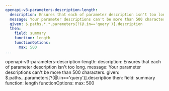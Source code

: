 ```yaml
---
openapi-v3-parameters-description-length:
  description: Ensures that each of parameter description isn't too long.
  message: Your parameter descriptions can't be more than 500 characters.
  given: $.paths.*.*.parameters[?(@.in=='query')].description
  then:
    field: summary
    function: length
    functionOptions:
      max: 500
...
```

openapi-v3-parameters-description-length:
  description: Ensures that each of parameter description isn't too long.
  message: Your parameter descriptions can't be more than 500 characters.
  given: $.paths.*.*.parameters[?(@.in=='query')].description
  then:
    field: summary
    function: length
    functionOptions:
      max: 500
